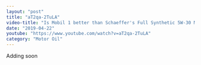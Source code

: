 ```yaml
---
layout: "post"
title: "aT2qa-2TuLA"
video-title: "Is Mobil 1 better than Schaeffer's Full Synthetic 5W-30 Motor Oil? Let's find out!"
date: "2019-04-22"
youtube: "https://www.youtube.com/watch?v=aT2qa-2TuLA"
category: "Motor Oil"
---
```

<div class="space-y-1"><p class="text-gray-400">Adding soon</p></div>
